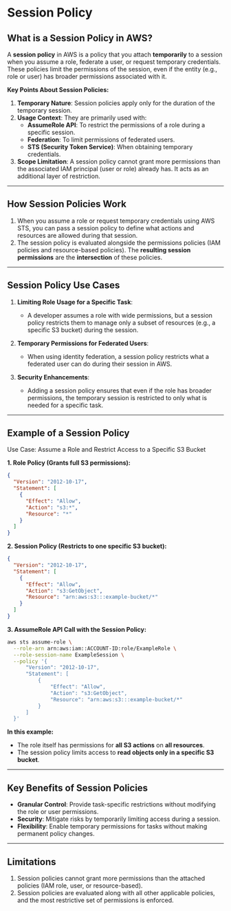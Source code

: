 # Session Policy

## **What is a Session Policy in AWS?**

A **session policy** in AWS is a policy that you attach **temporarily** to a session when you assume a role, federate a user, or request temporary credentials. These policies limit the permissions of the session, even if the entity (e.g., role or user) has broader permissions associated with it.

**Key Points About Session Policies:**

1. **Temporary Nature**: Session policies apply only for the duration of the temporary session.
2. **Usage Context**: They are primarily used with:
   - **AssumeRole API**: To restrict the permissions of a role during a specific session.
   - **Federation**: To limit permissions of federated users.
   - **STS (Security Token Service)**: When obtaining temporary credentials.
3. **Scope Limitation**: A session policy cannot grant more permissions than the associated IAM principal (user or role) already has. It acts as an additional layer of restriction.

---

## **How Session Policies Work**

1. When you assume a role or request temporary credentials using AWS STS, you can pass a session policy to define what actions and resources are allowed during that session.
2. The session policy is evaluated alongside the permissions policies (IAM policies and resource-based policies). The **resulting session permissions** are the **intersection** of these policies.

---

## **Session Policy Use Cases**

1. **Limiting Role Usage for a Specific Task**:

   - A developer assumes a role with wide permissions, but a session policy restricts them to manage only a subset of resources (e.g., a specific S3 bucket) during the session.

2. **Temporary Permissions for Federated Users**:

   - When using identity federation, a session policy restricts what a federated user can do during their session in AWS.

3. **Security Enhancements**:
   - Adding a session policy ensures that even if the role has broader permissions, the temporary session is restricted to only what is needed for a specific task.

---

## **Example of a Session Policy**

Use Case: Assume a Role and Restrict Access to a Specific S3 Bucket

**1. **Role Policy** (Grants full S3 permissions):**

```json
{
  "Version": "2012-10-17",
  "Statement": [
    {
      "Effect": "Allow",
      "Action": "s3:*",
      "Resource": "*"
    }
  ]
}
```

**2. **Session Policy** (Restricts to one specific S3 bucket):**

```json
{
  "Version": "2012-10-17",
  "Statement": [
    {
      "Effect": "Allow",
      "Action": "s3:GetObject",
      "Resource": "arn:aws:s3:::example-bucket/*"
    }
  ]
}
```

**3. **AssumeRole API Call** with the Session Policy:**

```bash
aws sts assume-role \
  --role-arn arn:aws:iam::ACCOUNT-ID:role/ExampleRole \
  --role-session-name ExampleSession \
  --policy '{
      "Version": "2012-10-17",
      "Statement": [
          {
              "Effect": "Allow",
              "Action": "s3:GetObject",
              "Resource": "arn:aws:s3:::example-bucket/*"
          }
      ]
  }'
```

**In this example:**

- The role itself has permissions for **all S3 actions** on **all resources**.
- The session policy limits access to **read objects only in a specific S3 bucket**.

---

## **Key Benefits of Session Policies**

- **Granular Control**: Provide task-specific restrictions without modifying the role or user permissions.
- **Security**: Mitigate risks by temporarily limiting access during a session.
- **Flexibility**: Enable temporary permissions for tasks without making permanent policy changes.

---

## **Limitations**

1. Session policies cannot grant more permissions than the attached policies (IAM role, user, or resource-based).
2. Session policies are evaluated along with all other applicable policies, and the most restrictive set of permissions is enforced.
